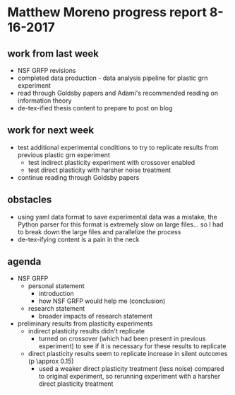 # Matthew Moreno progress report 8-16-2017

## work from last week
* NSF GRFP revisions
* completed data production - data analysis pipeline for plastic grn experiment
* read through Goldsby papers and Adami's recommended reading on information theory
* de-tex-ified thesis content to prepare to post on blog

## work for next week
* test additional experimental conditions to try to replicate results from previous plastic grn experiment
  * test indirect plasticity experiment with crossover enabled
  * test direct plasticity with harsher noise treatment
* continue reading through Goldsby papers

## obstacles
* using yaml data format to save experimental data was a mistake, the Python parser for this format is extremely slow on large files... so I had to break down the large files and parallelize the process
* de-tex-ifying content is a pain in the neck

## agenda
* NSF GRFP
  * personal statement
    * introduction
    * how NSF GRFP would help me (conclusion)
  * research statement
    * broader impacts of research statement
* preliminary results from plasticity experiments
  * indirect plasticity results didn't replicate
    * turned on crossover (which had been present in previous experiment) to see if it is necessary for these results to replicate
  * direct plasticity results seem to replicate increase in silent outcomes (p \\approx 0.15)
    * used a weaker direct plasticity treatment (less noise) compared to original experiment, so rerunning experiment with a harsher direct plasticity treatment
